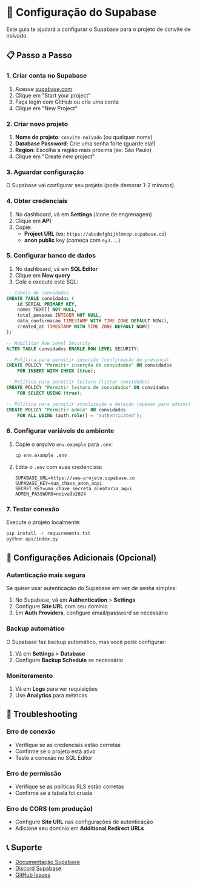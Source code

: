 # 🚀 Configuração do Supabase

Este guia te ajudará a configurar o Supabase para o projeto de convite de noivado.

## 📋 Passo a Passo

### 1. Criar conta no Supabase

1. Acesse [supabase.com](https://supabase.com)
2. Clique em "Start your project"
3. Faça login com GitHub ou crie uma conta
4. Clique em "New Project"

### 2. Criar novo projeto

1. **Nome do projeto**: `convite-noivado` (ou qualquer nome)
2. **Database Password**: Crie uma senha forte (guarde ela!)
3. **Region**: Escolha a região mais próxima (ex: São Paulo)
4. Clique em "Create new project"

### 3. Aguardar configuração

O Supabase vai configurar seu projeto (pode demorar 1-2 minutos).

### 4. Obter credenciais

1. No dashboard, vá em **Settings** (ícone de engrenagem)
2. Clique em **API**
3. Copie:
   - **Project URL** (ex: `https://abcdefghijklmnop.supabase.co`)
   - **anon public** key (começa com `eyJ...`)

### 5. Configurar banco de dados

1. No dashboard, vá em **SQL Editor**
2. Clique em **New query**
3. Cole e execute este SQL:

```sql
-- Tabela de convidados
CREATE TABLE convidados (
    id SERIAL PRIMARY KEY,
    nomes TEXT[] NOT NULL,
    total_pessoas INTEGER NOT NULL,
    data_confirmacao TIMESTAMP WITH TIME ZONE DEFAULT NOW(),
    created_at TIMESTAMP WITH TIME ZONE DEFAULT NOW()
);

-- Habilitar Row Level Security
ALTER TABLE convidados ENABLE ROW LEVEL SECURITY;

-- Política para permitir inserção (confirmação de presença)
CREATE POLICY "Permitir inserção de convidados" ON convidados
    FOR INSERT WITH CHECK (true);

-- Política para permitir leitura (listar convidados)
CREATE POLICY "Permitir leitura de convidados" ON convidados
    FOR SELECT USING (true);

-- Política para permitir atualização e deleção (apenas para admins)
CREATE POLICY "Permitir admin" ON convidados
    FOR ALL USING (auth.role() = 'authenticated');
```

### 6. Configurar variáveis de ambiente

1. Copie o arquivo `env.example` para `.env`:
   ```bash
   cp env.example .env
   ```

2. Edite o `.env` com suas credenciais:
   ```env
   SUPABASE_URL=https://seu-projeto.supabase.co
   SUPABASE_KEY=sua_chave_anon_aqui
   SECRET_KEY=uma_chave_secreta_aleatoria_aqui
   ADMIN_PASSWORD=noivado2024
   ```

### 7. Testar conexão

Execute o projeto localmente:
```bash
pip install -r requirements.txt
python api/index.py
```

## 🔧 Configurações Adicionais (Opcional)

### Autenticação mais segura

Se quiser usar autenticação do Supabase em vez de senha simples:

1. No Supabase, vá em **Authentication** > **Settings**
2. Configure **Site URL** com seu domínio
3. Em **Auth Providers**, configure email/password se necessário

### Backup automático

O Supabase faz backup automático, mas você pode configurar:

1. Vá em **Settings** > **Database**
2. Configure **Backup Schedule** se necessário

### Monitoramento

1. Vá em **Logs** para ver requisições
2. Use **Analytics** para métricas

## 🚨 Troubleshooting

### Erro de conexão
- Verifique se as credenciais estão corretas
- Confirme se o projeto está ativo
- Teste a conexão no SQL Editor

### Erro de permissão
- Verifique se as políticas RLS estão corretas
- Confirme se a tabela foi criada

### Erro de CORS (em produção)
- Configure **Site URL** nas configurações de autenticação
- Adicione seu domínio em **Additional Redirect URLs**

## 📞 Suporte

- [Documentação Supabase](https://supabase.com/docs)
- [Discord Supabase](https://discord.supabase.com)
- [GitHub Issues](https://github.com/supabase/supabase/issues)
